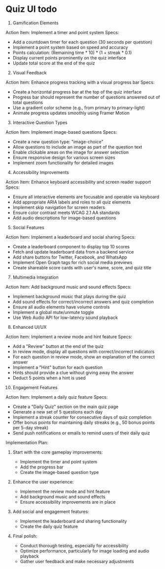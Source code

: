 # Quiz UI todo


1. Gamification Elements

Action Item: Implement a timer and point system
Specs:
- Add a countdown timer for each question (30 seconds per question)
- Implement a point system based on speed and accuracy
- Points calculation: (Remaining time * 10) * (1 + streak * 0.1)
- Display current points prominently on the quiz interface
- Update total score at the end of the quiz

2. Visual Feedback

Action Item: Enhance progress tracking with a visual progress bar
Specs:
- Create a horizontal progress bar at the top of the quiz interface
- Progress bar should represent the number of questions answered out of total questions
- Use a gradient color scheme (e.g., from primary to primary-light)
- Animate progress updates smoothly using Framer Motion

3. Interactive Question Types

Action Item: Implement image-based questions
Specs:
- Create a new question type: "image-choice"
- Allow questions to include an image as part of the question text
- Enable clickable areas on the image for answer selection
- Ensure responsive design for various screen sizes
- Implement zoom functionality for detailed images

4. Accessibility Improvements

Action Item: Enhance keyboard accessibility and screen reader support
Specs:
- Ensure all interactive elements are focusable and operable via keyboard
- Add appropriate ARIA labels and roles to all quiz elements
- Implement skip navigation for screen readers
- Ensure color contrast meets WCAG 2.1 AA standards
- Add audio descriptions for image-based questions

5. Social Features

Action Item: Implement a leaderboard and social sharing
Specs:
- Create a leaderboard component to display top 10 scores
- Fetch and update leaderboard data from a backend service
- Add share buttons for Twitter, Facebook, and WhatsApp
- Implement Open Graph tags for rich social media previews
- Create shareable score cards with user's name, score, and quiz title

7. Multimedia Integration

Action Item: Add background music and sound effects
Specs:
- Implement background music that plays during the quiz
- Add sound effects for correct/incorrect answers and quiz completion
- Ensure all audio elements have volume controls
- Implement a global mute/unmute toggle
- Use Web Audio API for low-latency sound playback

8. Enhanced UI/UX

Action Item: Implement a review mode and hint feature
Specs:
- Add a "Review" button at the end of the quiz
- In review mode, display all questions with correct/incorrect indicators
- For each question in review mode, show an explanation of the correct answer
- Implement a "Hint" button for each question
- Hints should provide a clue without giving away the answer
- Deduct 5 points when a hint is used

10. Engagement Features

Action Item: Implement a daily quiz feature
Specs:
- Create a "Daily Quiz" section on the main quiz page
- Generate a new set of 5 questions each day
- Implement a streak counter for consecutive days of quiz completion
- Offer bonus points for maintaining daily streaks (e.g., 50 bonus points per 5-day streak)
- Send push notifications or emails to remind users of their daily quiz

Implementation Plan:

1. Start with the core gameplay improvements:
   - Implement the timer and point system
   - Add the progress bar
   - Create the image-based question type

2. Enhance the user experience:
   - Implement the review mode and hint feature
   - Add background music and sound effects
   - Ensure accessibility improvements are in place

3. Add social and engagement features:
   - Implement the leaderboard and sharing functionality
   - Create the daily quiz feature

4. Final polish:
   - Conduct thorough testing, especially for accessibility
   - Optimize performance, particularly for image loading and audio playback
   - Gather user feedback and make necessary adjustments
